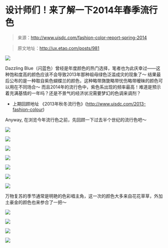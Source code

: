 # 设计师们！来了解一下2014年春季流行色

> 来源：http://www.uisdc.com/fashion-color-report-spring-2014

> 原文地址：http://ux.etao.com/posts/981

![](01.png)

Dazzling Blue（闪蓝色）曾经是年度颜色的热门选择，笔者也为此庆幸过——这种饱和度高的颜色应该不会导致2013年那种祖母绿色泛滥成灾的现象了～ 结果最后公布的是一种取自紫色蝴蝶兰的颜色，这种略带旖旎略带忧伤略带暧昧的颜色可以用在不同场合～ 而且2014年的流行色中，紫色系出现的频率最高！难道是预示着充满基情的一年吗？还是不景气的经济状况需要梦幻的色调来调剂？

* 上期回顾地址 《2013年秋冬流行色》(http://www.uisdc.com/2013-fashion-colour)

Anyway, 在浏览今年流行色之前，先回顾一下过去半个世纪的流行色吧～

![](02.png)

![](03-1.png)

![](03-2.png)

![](03-3.png)

![](03-4.png)

![](03-5.png)

![](03-6.png)

万物复苏的季节通常是明艳的色彩唱主角，这一次的颜色大多来自花花草草，外加土豪金的颜色也来参合了一把～

![](04.png)

![](05-1.png)

![](05-2.png)

![](06.png)
